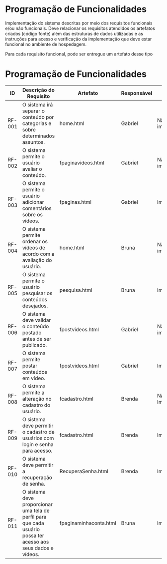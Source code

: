 # Programação de Funcionalidades

Implementação do sistema descritas por meio dos requisitos funcionais e/ou não funcionais. Deve relacionar os requisitos atendidos os artefatos criados (código fonte) além das estruturas de dados utilizadas e as instruções para acesso e verificação da implementação que deve estar funcional no ambiente de hospedagem.

Para cada requisito funcional, pode ser entregue um artefato desse tipo

# Programação de Funcionalidades

|ID    | Descrição do Requisito  | Artefato | Responsável | Status
|------|-----------------------------------------|----|-------|---------|
|RF-001| O sistema irá separar o conteúdo por categorias e sobre determinados assuntos. | home.html | Gabriel | Não implementado
|RF-002| O sistema permite o usuário avaliar o conteúdo. | fpaginavideos.html | Gabriel | Não implementado
|RF-003| O sistema permite o usuário adicionar comentários sobre os vídeos. | fpaginas.html | Gabriel | Implementado
|RF-004| O sistema permite ordenar os vídeos de acordo com a avaliação do usuário. | home.html | Bruna | Não implementado
|RF-005| O sistema permite o usuário pesquisar os conteúdos desejados. | pesquisa.html | Bruna | Implementado
|RF-006| O sistema deve validar o conteúdo postado antes de ser publicado. | fpostvideos.html | Gabriel | Não implementado
|RF-007| O sistema permite postar conteúdos em vídeo. | fpostvideos.html | Gabriel | Implementado
|RF-008| O sistema permite a alteração no cadastro do usuário.  | fcadastro.html | Brenda | Não Implementado
|RF-009| O sistema deve permitir o cadastro de usuários com login e senha para acesso. | fcadastro.html | Brenda | Implementado
|RF-010| O sistema deve permitir a recuperação de senha.  | RecuperaSenha.html | Brenda | Implementado
|RF-011|O sistema deve proporcionar uma tela de perfil para que cada usuário possa ter acesso aos seus dados e vídeos. | fpaginaminhaconta.html | Bruna | Implementado




